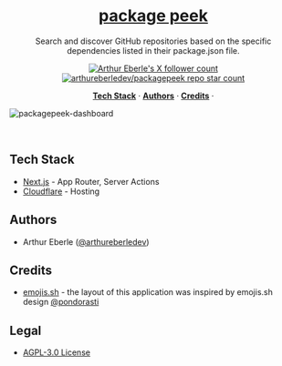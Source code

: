 <a href="https://packagepeek.com">
  <h1 align="center">package peek</h1>
</a>

<p align="center">
  Search and discover GitHub repositories based on the specific dependencies listed in their package.json file.
</p>

<p align="center">
  <a href="https://twitter.com/arthureberledev">
    <img src="https://img.shields.io/twitter/follow/arthureberledev?style=flat&logo=x&color=0bf&logoColor=fff" alt="Arthur Eberle's X follower count" />
  </a>

  <a href="https://github.com/arthureberledev/packagepeek">
    <img src="https://img.shields.io/github/stars/arthureberledev/packagepeek?label=arthureberledev%2Fpackagepeek" alt="arthureberledev/packagepeek repo star count" />
  </a>
</p>

<p align="center">
  <a href="#tech-stack"><strong>Tech Stack</strong></a> ·
  <a href="#authors"><strong>Authors</strong></a> ·
  <a href="#credits"><strong>Credits</strong></a> ·
</p>

![packagepeek-dashboard](https://github.com/arthureberledev/packagepeek/assets/58264696/9f33d95c-ad11-471a-90f3-baf5a8227871)

<br/>

## Tech Stack

- [Next.js](https://nextjs.org/docs/app) - App Router, Server Actions
- [Cloudflare](https://www.cloudflare.com/) - Hosting

## Authors

- Arthur Eberle ([@arthureberledev](https://x.com/arthureberledev))

## Credits

- [emojis.sh](https://emojis.sh/) - the layout of this application was inspired by emojis.sh design [@pondorasti](https://twitter.com/pondorasti)

## Legal

- [AGPL-3.0 License](https://github.com/arthureberledev/packagepeek/blob/main/LICENSE)
